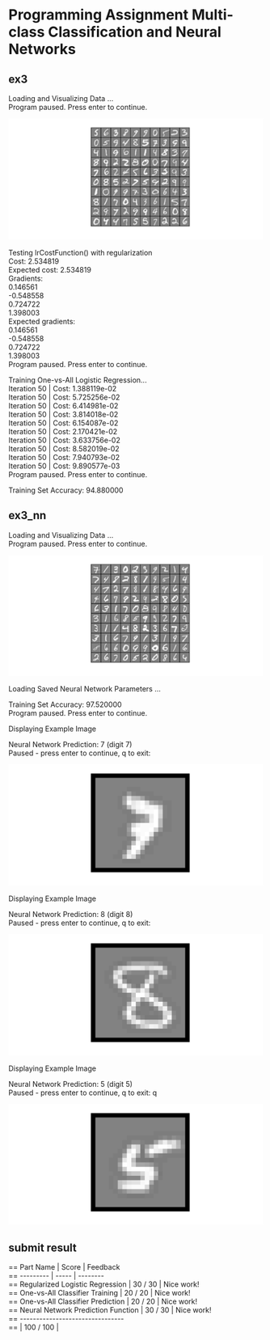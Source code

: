 # Programming Assignment Multi-class Classification and Neural Networks

## ex3

Loading and Visualizing Data ...   
Program paused. Press enter to continue.       

![image-20211011104340624](./pic/image-20211011104340624.png)

Testing lrCostFunction() with regularization  
Cost: 2.534819  
Expected cost: 2.534819  
Gradients:  
 0.146561  
 -0.548558  
 0.724722  
 1.398003  
Expected gradients:  
 0.146561  
 -0.548558  
 0.724722  
 1.398003  
Program paused. Press enter to continue.   

Training One-vs-All Logistic Regression...  
Iteration    50 | Cost: 1.388119e-02  
Iteration    50 | Cost: 5.725256e-02  
Iteration    50 | Cost: 6.414981e-02  
Iteration    50 | Cost: 3.814018e-02  
Iteration    50 | Cost: 6.154087e-02  
Iteration    50 | Cost: 2.170421e-02  
Iteration    50 | Cost: 3.633756e-02  
Iteration    50 | Cost: 8.582019e-02  
Iteration    50 | Cost: 7.940793e-02  
Iteration    50 | Cost: 9.890577e-03  
Program paused. Press enter to continue.     

Training Set Accuracy: 94.880000

## ex3_nn

Loading and Visualizing Data ...  
Program paused. Press enter to continue.  

![image-20211011104554546](./pic/image-20211011104554546.png)

Loading Saved Neural Network Parameters ...  

Training Set Accuracy: 97.520000  
Program paused. Press enter to continue.   

Displaying Example Image    

Neural Network Prediction: 7 (digit 7)  
Paused - press enter to continue, q to exit:   

![image-20211011104640995](./pic/image-20211011104640995.png)

Displaying Example Image  

Neural Network Prediction: 8 (digit 8)  
Paused - press enter to continue, q to exit:  

![image-20211011104728619](./pic/image-20211011104728619.png)

Displaying Example Image  

Neural Network Prediction: 5 (digit 5)  
Paused - press enter to continue, q to exit:  q

![image-20211011104752195](./pic/image-20211011104752195.png)

## submit result 
==                                   Part Name |     Score | Feedback  
==                                   --------- |     ----- | --------  
==             Regularized Logistic Regression |  30 /  30 | Nice work!  
==              One-vs-All Classifier Training |  20 /  20 | Nice work!  
==            One-vs-All Classifier Prediction |  20 /  20 | Nice work!  
==          Neural Network Prediction Function |  30 /  30 | Nice work!  
==                                   --------------------------------  
== | 100 / 100 |  

